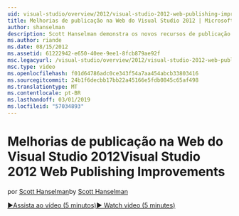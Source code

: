 ```yaml
---
uid: visual-studio/overview/2012/visual-studio-2012-web-publishing-improvements
title: Melhorias de publicação na Web do Visual Studio 2012 | Microsoft Docs
author: shanselman
description: Scott Hanselman demonstra os novos recursos de publicação na web no Visual Studio 2012.
ms.author: riande
ms.date: 08/15/2012
ms.assetid: 61222942-e650-40ee-9ee1-8fcb879ae92f
msc.legacyurl: /visual-studio/overview/2012/visual-studio-2012-web-publishing-improvements
msc.type: video
ms.openlocfilehash: f01d64786adc0ce343f54a7aa454abcb33803416
ms.sourcegitcommit: 24b1f6decbb17bb22a45166e5fdb0845c65af498
ms.translationtype: MT
ms.contentlocale: pt-BR
ms.lasthandoff: 03/01/2019
ms.locfileid: "57034893"
---
```

<a name="visual-studio-2012-web-publishing-improvements"></a><span data-ttu-id="78525-103">Melhorias de publicação na Web do Visual Studio 2012</span><span class="sxs-lookup"><span data-stu-id="78525-103">Visual Studio 2012 Web Publishing Improvements</span></span>
====================
<span data-ttu-id="78525-104">por [Scott Hanselman](https://github.com/shanselman)</span><span class="sxs-lookup"><span data-stu-id="78525-104">by [Scott Hanselman](https://github.com/shanselman)</span></span>

[<span data-ttu-id="78525-105">&#9654;Assista ao vídeo (5 minutos)</span><span class="sxs-lookup"><span data-stu-id="78525-105">&#9654; Watch video (5 minutes)</span></span>](https://channel9.msdn.com/Blogs/ASP-NET-Site-Videos/visual-studio-2012-web-publishing-improvements)
